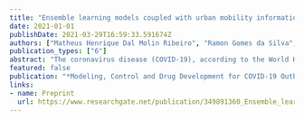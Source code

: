 ```yaml
---
title: "Ensemble learning models coupled with urban mobility information applied to predict COVID-19 incidence cases"
date: 2021-01-01
publishDate: 2021-03-29T16:59:33.591674Z
authors: ["Matheus Henrique Dal Molin Ribeiro", "Ramon Gomes da Silva", "José Henrique Kleinübing Larcher", "Viviana Cocco Mariani", "Leandro Santos Coelho"]
publication_types: ["6"]
abstract: "The coronavirus disease (COVID-19), according to the World Health Organization, by September 4th, 2020, has infected more than 26 million people, and more than 865 thousand have died from it in the worldwide. It is important to forecast the incidence of cases in a short-term horizon to help the public health system develop strategic planning to deal with the COVID-19. In this chapter, several artificial intelligence (AI) models including extreme gradient boosting, extreme learning machine, long short-term memory, and support vector regression are used stand-alone, and coupled with the ensemble empirical mode decomposition (EEMD) employed to decompose the time-series into several intrinsic mode functions and residual signals. All AI techniques are evaluated in the task of forecasting daily incidence COVID-19 cases in ten Brazilian states, with a high number of cases by September 4th, 2020, with seven and fourteen-days-ahead. Previous COVID-19 incidence cases and urban mobility information were employed as systems input for all forecasting models. The models' effectiveness are  evaluated based on the performance criteria. In general, the EEMD approach outperformed the compared models regarding the accuracy in 65% of the cases. Regarding the exogenous variables, urban mobility information indeed plays a key role in the forecasting task. Therefore, due to the efficiency of evaluated forecasting models to forecasting cumulative COVID-19 cases up to fourteen-days-ahead, the adopted models can be recommended as promising models for forecasting and can be used to assist in development of public policies to mitigate the effects of COVID-19 outbreak."
featured: false
publication: "*Modeling, Control and Drug Development for COVID-19 Outbreak Prevention*"
links:
- name: Preprint
  url: https://www.researchgate.net/publication/349891360_Ensemble_learning_models_coupled_with_urban_mobility_information_applied_to_predict_COVID-19_incidence_cases
---
```


